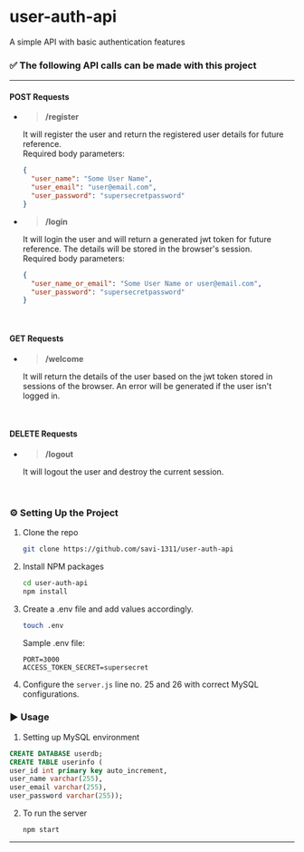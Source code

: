 # user-auth-api
A simple API with basic authentication features

### ✅ The following API calls can be made with this project

***

#### POST Requests

* > __/register__

  It will register the user and return the registered user details for future reference.
  <br>
  Required body parameters:
  ```json
  {
    "user_name": "Some User Name",
    "user_email": "user@email.com",
    "user_password": "supersecretpassword"
  }
  ```

* > __/login__

  It will login the user and will return a generated jwt token for future reference. The details will be stored in the browser's session.
  <br>
  Required body parameters:
  ```json
  {
    "user_name_or_email": "Some User Name or user@email.com",
    "user_password": "supersecretpassword"
  }
  ```
<br>

#### GET Requests

* > __/welcome__

  It will return the details of the user based on the jwt token stored in sessions of the browser. An error will be generated if the user isn't logged in.

<br>

#### DELETE Requests

* > __/logout__

  It will logout the user and destroy the current session.

<br>


### ⚙️ Setting Up the Project

1. Clone the repo
   ```sh
   git clone https://github.com/savi-1311/user-auth-api
   ```
2. Install NPM packages
   ```sh
   cd user-auth-api
   npm install
   ```
3. Create a .env file and add values accordingly.
   ```sh
   touch .env
   ```
   
   Sample .env file:
   ```env
   PORT=3000
   ACCESS_TOKEN_SECRET=supersecret
   ```
4. Configure the ```server.js``` line no. 25 and 26 with correct MySQL configurations.

### ▶️ Usage 
1. Setting up MySQL environment
  ```sql
  CREATE DATABASE userdb;
  CREATE TABLE userinfo (
  user_id int primary key auto_increment,
  user_name varchar(255),
  user_email varchar(255),
  user_password varchar(255));
  ```

2.  To run the server
    ```node 
    npm start 
    ```
***

